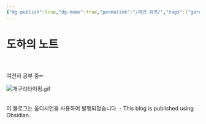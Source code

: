 ```yaml
---
{"dg-publish":true,"dg-home":true,"permalink":"/메인 화면/","tags":["gardenEntry"],"dgPassFrontmatter":true}
---
```


# 도하의 노트

<br><br>
여전히 공부 중✏

![개구리타이핑.gif](/img/user/%EC%B2%A8%EB%B6%80%ED%8C%8C%EC%9D%BC/%EA%B0%9C%EA%B5%AC%EB%A6%AC%ED%83%80%EC%9D%B4%ED%95%91.gif)

<br>
이 블로그는 옵디시언을 사용하여 발행되었습니다. - This blog is published using Obsidian.

